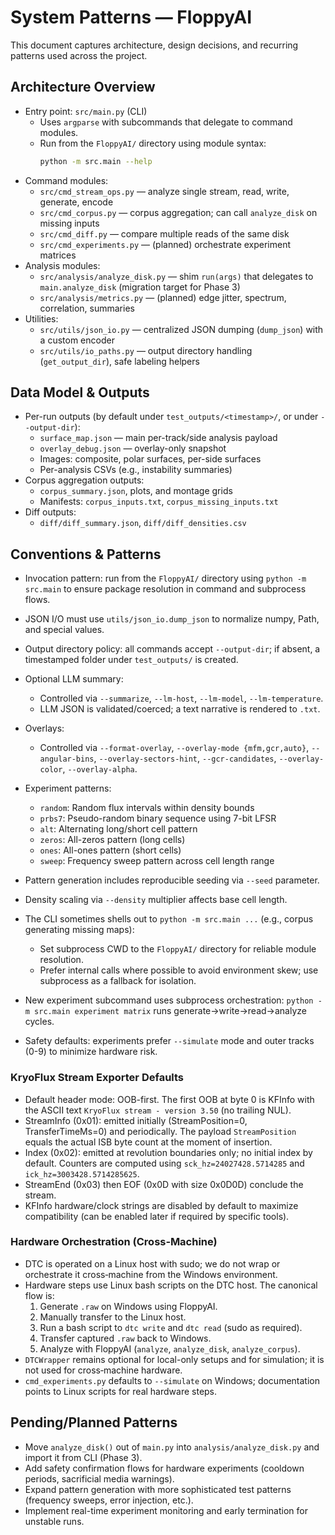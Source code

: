 # System Patterns — FloppyAI

This document captures architecture, design decisions, and recurring patterns used across the project.

## Architecture Overview

- Entry point: `src/main.py` (CLI)
  - Uses `argparse` with subcommands that delegate to command modules.
  - Run from the `FloppyAI/` directory using module syntax:
    ```bash
    python -m src.main --help
    ```
- Command modules:
  - `src/cmd_stream_ops.py` — analyze single stream, read, write, generate, encode
  - `src/cmd_corpus.py` — corpus aggregation; can call `analyze_disk` on missing inputs
  - `src/cmd_diff.py` — compare multiple reads of the same disk
  - `src/cmd_experiments.py` — (planned) orchestrate experiment matrices
- Analysis modules:
  - `src/analysis/analyze_disk.py` — shim `run(args)` that delegates to `main.analyze_disk` (migration target for Phase 3)
  - `src/analysis/metrics.py` — (planned) edge jitter, spectrum, correlation, summaries
- Utilities:
  - `src/utils/json_io.py` — centralized JSON dumping (`dump_json`) with a custom encoder
  - `src/utils/io_paths.py` — output directory handling (`get_output_dir`), safe labeling helpers

## Data Model & Outputs

- Per-run outputs (by default under `test_outputs/<timestamp>/`, or under `--output-dir`):
  - `surface_map.json` — main per-track/side analysis payload
  - `overlay_debug.json` — overlay-only snapshot
  - Images: composite, polar surfaces, per-side surfaces
  - Per-analysis CSVs (e.g., instability summaries)
- Corpus aggregation outputs:
  - `corpus_summary.json`, plots, and montage grids
  - Manifests: `corpus_inputs.txt`, `corpus_missing_inputs.txt`
- Diff outputs:
  - `diff/diff_summary.json`, `diff/diff_densities.csv`

## Conventions & Patterns

- Invocation pattern: run from the `FloppyAI/` directory using `python -m src.main` to ensure package resolution in command and subprocess flows.
- JSON I/O must use `utils/json_io.dump_json` to normalize numpy, Path, and special values.
- Output directory policy: all commands accept `--output-dir`; if absent, a timestamped folder under `test_outputs/` is created.
- Optional LLM summary:
  - Controlled via `--summarize`, `--lm-host`, `--lm-model`, `--lm-temperature`.
  - LLM JSON is validated/coerced; a text narrative is rendered to `.txt`.
- Overlays:
  - Controlled via `--format-overlay`, `--overlay-mode {mfm,gcr,auto}`, `--angular-bins`, `--overlay-sectors-hint`, `--gcr-candidates`, `--overlay-color`, `--overlay-alpha`.
- Experiment patterns:
  - `random`: Random flux intervals within density bounds
  - `prbs7`: Pseudo-random binary sequence using 7-bit LFSR
  - `alt`: Alternating long/short cell pattern
  - `zeros`: All-zeros pattern (long cells)
  - `ones`: All-ones pattern (short cells)
  - `sweep`: Frequency sweep pattern across cell length range
- Pattern generation includes reproducible seeding via `--seed` parameter.
- Density scaling via `--density` multiplier affects base cell length.

- The CLI sometimes shells out to `python -m src.main ...` (e.g., corpus generating missing maps):
  - Set subprocess CWD to the `FloppyAI/` directory for reliable module resolution.
  - Prefer internal calls where possible to avoid environment skew; use subprocess as a fallback for isolation.
- New experiment subcommand uses subprocess orchestration: `python -m src.main experiment matrix` runs generate→write→read→analyze cycles.
- Safety defaults: experiments prefer `--simulate` mode and outer tracks (0-9) to minimize hardware risk.

### KryoFlux Stream Exporter Defaults

- Default header mode: OOB-first. The first OOB at byte 0 is KFInfo with the ASCII text `KryoFlux stream - version 3.50` (no trailing NUL).
- StreamInfo (0x01): emitted initially (StreamPosition=0, TransferTimeMs=0) and periodically. The payload `StreamPosition` equals the actual ISB byte count at the moment of insertion.
- Index (0x02): emitted at revolution boundaries only; no initial index by default. Counters are computed using `sck_hz=24027428.5714285` and `ick_hz=3003428.5714285625`.
- StreamEnd (0x03) then EOF (0x0D with size 0x0D0D) conclude the stream.
- KFInfo hardware/clock strings are disabled by default to maximize compatibility (can be enabled later if required by specific tools).

### Hardware Orchestration (Cross‑Machine)

- DTC is operated on a Linux host with sudo; we do not wrap or orchestrate it cross‑machine from the Windows environment.
- Hardware steps use Linux bash scripts on the DTC host. The canonical flow is:
  1) Generate `.raw` on Windows using FloppyAI.
  2) Manually transfer to the Linux host.
  3) Run a bash script to `dtc write` and `dtc read` (sudo as required).
  4) Transfer captured `.raw` back to Windows.
  5) Analyze with FloppyAI (`analyze`, `analyze_disk`, `analyze_corpus`).
- `DTCWrapper` remains optional for local-only setups and for simulation; it is not used for cross‑machine hardware.
- `cmd_experiments.py` defaults to `--simulate` on Windows; documentation points to Linux scripts for real hardware steps.

## Pending/Planned Patterns

- Move `analyze_disk()` out of `main.py` into `analysis/analyze_disk.py` and import it from CLI (Phase 3).
- Add safety confirmation flows for hardware experiments (cooldown periods, sacrificial media warnings).
- Expand pattern generation with more sophisticated test patterns (frequency sweeps, error injection, etc.).
- Implement real-time experiment monitoring and early termination for unstable runs.
